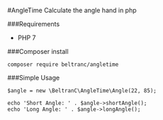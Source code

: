 #AngleTime
Calculate the angle hand in php

###Requirements
* PHP 7

###Composer install

```
composer require beltranc/angletime
```

###Simple Usage

```
$angle = new \BeltranC\AngleTime\Angle(22, 85);

echo 'Short Angle: ' . $angle->shortAngle();
echo 'Long Angle: ' . $angle->longAngle();
```
